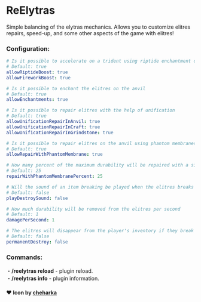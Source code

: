 # ReElytras
Simple balancing of the elytras mechanics. Allows you to customize elitres repairs, speed-up, and some other aspects of the game with elitres!
<br>
### Configuration:
```yaml
# Is it possible to accelerate on a trident using riptide enchantment or fireworks
# Default: true
allowRiptideBoost: true
allowFireworkBoost: true

# Is it possible to enchant the elitres on the anvil
# Default: true
allowEnchantments: true

# Is it possible to repair elitres with the help of unification
# Default: true
allowUnificationRepairInAnvil: true
allowUnificationRepairInCraft: true
allowUnificationRepairInGrindstone: true

# Is it possible to repair elitres on the anvil using phantom membranes
# Default: true
allowRepairWithPhantomMembrane: true

# How many percent of the maximum durability will be repaired with a single phantom membrane
# Default: 25
repairWithPhantomMembranePercent: 25

# Will the sound of an item breaking be played when the elitres breaks
# Default: false
playDestroySound: false

# How much durability will be removed from the elitres per second
# Default: 1
damagePerSecond: 1

# The elitres will disappear from the player's inventory if they break down
# Default: false
permanentDestroy: false
```

### Commands:
・**/reelytras reload** - plugin reload.<br>
・**/reelytras info** - plugin information.<br>

#### ❤️ Icon by [cheharka](https://purcat.monster/)
